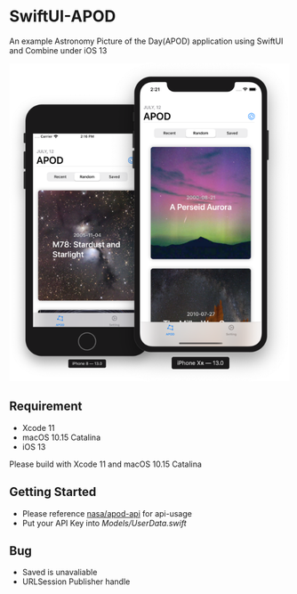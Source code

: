 # SwiftUI-APOD

An example Astronomy Picture of the Day(APOD) application using SwiftUI and Combine under iOS 13

![iPhone 8](./images/Group.png)

## Requirement

* Xcode 11
* macOS 10.15 Catalina
* iOS 13

Please build with Xcode 11 and macOS 10.15 Catalina

## Getting Started

* Please reference [nasa/apod-api](https://github.com/nasa/apod-api) for api-usage
* Put your API Key into *Models/UserData.swift*

## Bug

* Saved is unavaliable
* URLSession Publisher handle